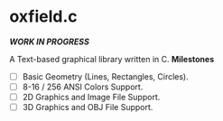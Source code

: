 # oxfield.c
***WORK IN PROGRESS***

A Text-based graphical library written in C.
**Milestones**
  - [ ] Basic Geometry (Lines, Rectangles, Circles).
  - [ ] 8-16 / 256 ANSI Colors Support.
  - [ ] 2D Graphics and Image File Support.
  - [ ] 3D Graphics and OBJ File Support.
